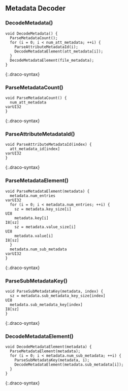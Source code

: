 ## Metadata Decoder

### DecodeMetadata()

~~~~~
void DecodeMetadata() {
  ParseMetadataCount();
  for (i = 0; i < num_att_metadata; ++i) {
    ParseAttributeMetadataId(i);
    DecodeMetadataElement(att_metadata[i]);
  }
  DecodeMetadataElement(file_metadata);
}
~~~~~
{:.draco-syntax}


### ParseMetadataCount()

~~~~~
void ParseMetadataCount() {
  num_att_metadata                                                                    varUI32
}
~~~~~
{:.draco-syntax}


### ParseAttributeMetadataId()

~~~~~
void ParseAttributeMetadataId(index) {
  att_metadata_id[index]                                                              varUI32
}
~~~~~
{:.draco-syntax}


### ParseMetadataElement()

~~~~~
void ParseMetadataElement(metadata) {
  metadata.num_entries                                                                varUI32
  for (i = 0; i < metadata.num_entries; ++i) {
    sz = metadata.key_size[i]                                                         UI8
    metadata.key[i]                                                                   I8[sz]
    sz = metadata.value_size[i]                                                       UI8
    metadata.value[i]                                                                 I8[sz]
  }
  metadata.num_sub_metadata                                                           varUI32
}
~~~~~
{:.draco-syntax}


### ParseSubMetadataKey()

~~~~~
void ParseSubMetadataKey(metadata, index) {
  sz = metadata.sub_metadata_key_size[index]                                          UI8
  metadata.sub_metadata_key[index]                                                    I8[sz]
}
~~~~~
{:.draco-syntax}


### DecodeMetadataElement()

~~~~~
void DecodeMetadataElement(metadata) {
  ParseMetadataElement(metadata);
  for (i = 0; i < metadata.num_sub_metadata; ++i) {
    ParseSubMetadataKey(metadata, i);
    DecodeMetadataElement(metadata.sub_metadata[i]);
  }
}
~~~~~
{:.draco-syntax}
